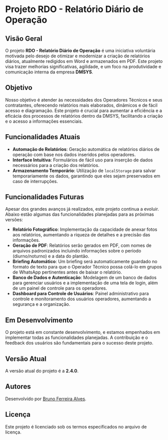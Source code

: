 
# Projeto RDO - Relatório Diário de Operação

## Visão Geral

O projeto **RDO - Relatório Diário de Operação** é uma iniciativa voluntária motivada pelo desejo de otimizar e modernizar a criação de relatórios diários, atualmente redigidos em Word e armazenados em PDF. Este projeto visa trazer melhorias significativas, agilidade, e um foco na produtividade e comunicação interna da empresa **DMSYS**.

## Objetivo

Nosso objetivo é atender às necessidades dos Operadores Técnicos e seus contratantes, oferecendo relatórios mais elaborados, dinâmicos e de fácil acesso e diagramação. Este projeto é crucial para aumentar a eficiência e a eficácia dos processos de relatórios dentro da DMSYS, facilitando a criação e o acesso a informações essenciais.

## Funcionalidades Atuais

- **Automação de Relatórios**: Geração automática de relatórios diários de operação com base nos dados inseridos pelos operadores.
- **Interface Intuitiva**: Formulários de fácil uso para inserção de dados necessários para a criação dos relatórios.
- **Armazenamento Temporário**: Utilização de `localStorage` para salvar temporariamente os dados, garantindo que eles sejam preservados em caso de interrupções.

## Funcionalidades Futuras

Apesar dos grandes avanços já realizados, este projeto continua a evoluir. Abaixo estão algumas das funcionalidades planejadas para as próximas versões:

- **Relatório Fotográfico**: Implementação da capacidade de anexar fotos aos relatórios, aumentando a riqueza de detalhes e a precisão das informações.
- **Geração de PDF**: Relatórios serão gerados em PDF, com nomes de arquivos padronizados incluindo informações sobre o período (diurno/noturno) e a data do plantão.
- **Briefing Automático**: Um briefing será automaticamente guardado no formato de texto para que o Operador Técnico possa colá-lo em grupos de WhatsApp pertinentes antes de baixar o relatório.
- **Banco de Dados e Autenticação**: Modelagem de um banco de dados para gerenciar usuários e a implementação de uma tela de login, além de um painel de controle para os operadores.
- **Dashboard para Controle de Usuários**: Painel administrativo para controle e monitoramento dos usuários operadores, aumentando a segurança e a organização.

## Em Desenvolvimento

O projeto está em constante desenvolvimento, e estamos empenhados em implementar todas as funcionalidades planejadas. A contribuição e o feedback dos usuários são fundamentais para o sucesso deste projeto.

## Versão Atual

A versão atual do projeto é a **2.4.0**.

## Autores

Desenvolvido por [Bruno Ferreira Alves](https://unicondo.app).

## Licença

Este projeto é licenciado sob os termos especificados no arquivo de licença.

